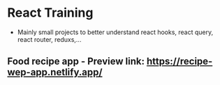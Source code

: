 ﻿ # React Training 

- Mainly small projects to better understand react hooks, react query, react router, reduxs,... 

## Food recipe app - Preview link: https://recipe-wep-app.netlify.app/
